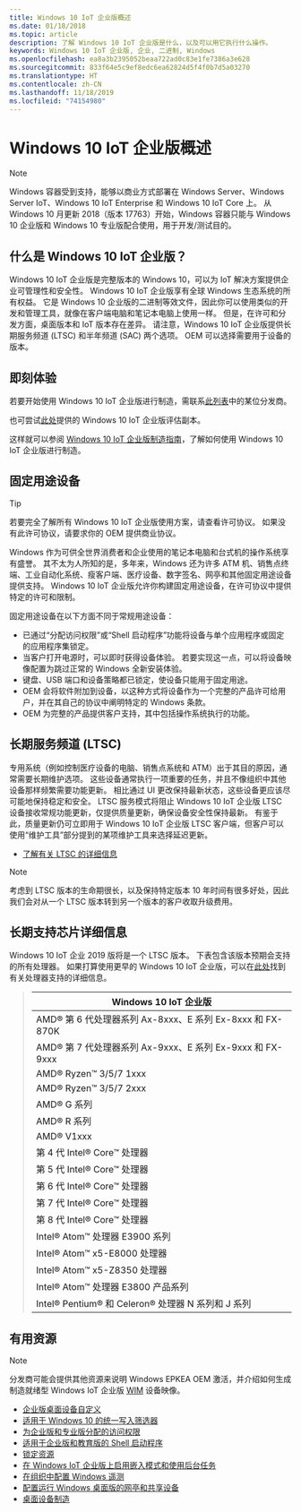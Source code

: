 ```yaml
---
title: Windows 10 IoT 企业版概述
ms.date: 01/18/2018
ms.topic: article
description: 了解 Windows 10 IoT 企业版是什么，以及可以用它执行什么操作。
keywords: Windows 10 IoT 企业版, 企业, 二进制, Windows
ms.openlocfilehash: ea8a3b2395052beaa722ad0c83e1fe7386a3e628
ms.sourcegitcommit: 833f64e5c9ef8edc6ea62824d5f4f0b7d5a03270
ms.translationtype: HT
ms.contentlocale: zh-CN
ms.lasthandoff: 11/18/2019
ms.locfileid: "74154980"
---
```

# <a name="an-overview-of-windows-10-iot-enterprise"></a>Windows 10 IoT 企业版概述

> [!NOTE]
> Windows 容器受到支持，能够以商业方式部署在 Windows Server、Windows Server IoT、Windows 10 IoT Enterprise 和 Windows 10 IoT Core 上。  从 Windows 10 月更新 2018（版本 17763）开始，Windows 容器只能与 Windows 10 企业版和 Windows 10 专业版配合使用，用于开发/测试目的。

## <a name="what-is-windows-10-iot-enterprise"></a>什么是 Windows 10 IoT 企业版？
Windows 10 IoT 企业版是完整版本的 Windows 10，可以为 IoT 解决方案提供企业可管理性和安全性。 Windows 10 IoT 企业版享有全球 Windows 生态系统的所有权益。 它是 Windows 10 企业版的二进制等效文件，因此你可以使用类似的开发和管理工具，就像在客户端电脑和笔记本电脑上使用一样。  但是，在许可和分发方面，桌面版本和 IoT 版本存在差异。 请注意，Windows 10 IoT 企业版提供长期服务频道 (LTSC) 和半年频道 (SAC) 两个选项。 OEM 可以选择需要用于设备的版本。

## <a name="getting-started"></a>即刻体验 

若要开始使用 Windows 10 IoT 企业版进行制造，需联系[此列表](https://go.microsoft.com/fwlink/?linkid=2094697)中的某位分发商。

也可尝试[此处](https://www.microsoft.com/en-us/evalcenter/evaluate-windows-10-enterprise)提供的 Windows 10 IoT 企业版评估副本。

这样就可以参阅 [Windows 10 IoT 企业版制造指南](https://docs.microsoft.com/en-us/windows-hardware/manufacture/desktop/iot-ent-overview)，了解如何使用 Windows 10 IoT 企业版进行制造。 

## <a name="fixed-purpose-devices"></a>固定用途设备 

> [!TIP]
> 若要完全了解所有 Windows 10 IoT 企业版使用方案，请查看许可协议。 如果没有此许可协议，请要求你的 OEM 提供商业协议。 

Windows 作为可供全世界消费者和企业使用的笔记本电脑和台式机的操作系统享有盛誉。  其不太为人所知的是，多年来，Windows 还为许多 ATM 机、销售点终端、工业自动化系统、瘦客户端、医疗设备、数字签名、网亭和其他固定用途设备提供支持。  Windows 10 IoT 企业版允许你构建固定用途设备，在许可协议中提供特定的许可和限制。  

固定用途设备在以下方面不同于常规用途设备：  
* 已通过“分配访问权限”或“Shell 启动程序”功能将设备与单个应用程序或固定的应用程序集锁定。  
* 当客户打开电源时，可以即时获得设备体验。 若要实现这一点，可以将设备映像配置为跳过正常的 Windows 全新安装体验。 
* 键盘、USB 端口和设备策略都已锁定，使设备只能用于固定用途。  
* OEM 会将软件附加到设备，以这种方式将设备作为一个完整的产品许可给用户，并在其自己的协议中阐明特定的 Windows 条款。
* OEM 为完整的产品提供客户支持，其中包括操作系统执行的功能。

## <a name="long-term-servicing-channel-ltsc"></a>长期服务频道 (LTSC)

专用系统（例如控制医疗设备的电脑、销售点系统和 ATM）出于其目的原因，通常需要长期维护选项。 这些设备通常执行一项重要的任务，并且不像组织中其他设备那样频繁需要功能更新。 相比通过 UI 更改保持最新状态，这些设备更应该尽可能地保持稳定和安全。 LTSC 服务模式将阻止 Windows 10 IoT 企业版 LTSC 设备接收常规功能更新，仅提供质量更新，确保设备安全性保持最新。 有鉴于此，质量更新仍可立即用于 Windows 10 IoT 企业版 LTSC 客户端，但客户可以使用“维护工具”部分提到的某项维护工具来选择延迟更新。

* [了解有关 LTSC 的详细信息](https://docs.microsoft.com/windows/deployment/update/waas-overview#long-term-servicing-channel)

> [!NOTE]
> 考虑到 LTSC 版本的生命期很长，以及保持特定版本 10 年时间有很多好处，因此我们会对从一个 LTSC 版本转到另一个版本的客户收取升级费用。

## <a name="long-term-support-silicon-details"></a>长期支持芯片详细信息

Windows 10 IoT 企业 2019 版将是一个 LTSC 版本。 下表包含该版本预期会支持的所有处理器。 如果打算使用更早的 Windows 10 IoT 企业版，可以在[此处](https://docs.microsoft.com/windows-hardware/design/minimum/windows-processor-requirements#windows-iot-enterprise--embedded-processor-table)找到有关处理器支持的详细信息。

> | Windows 10 IoT 企业版  |
> |-------------|
> | AMD® 第 6 代处理器系列 Ax-8xxx、E 系列 Ex-8xxx 和 FX-870K | 
> | AMD® 第 7 代处理器系列 Ax-9xxx、E 系列 Ex-9xxx 和 FX-9xxx | 
> | AMD® Ryzen™ 3/5/7 1xxx | 
> | AMD® Ryzen™ 3/5/7 2xxx | 
> | AMD® G 系列 | 
> | AMD® R 系列 | 
> | AMD® V1xxx | 
> | 第 4 代 Intel® Core™ 处理器 | 
> | 第 5 代 Intel® Core™ 处理器 |
> | 第 6 代 Intel® Core™ 处理器 |
> | 第 7 代 Intel® Core™ 处理器 |
> | 第 8 代 Intel® Core™ 处理器 |
> | Intel® Atom™ 处理器 E3900 系列 |
> | Intel® Atom™ x5-E8000 处理器 |
> | Intel® Atom™ x5-Z8350 处理器 |
> | Intel® Atom™ 处理器 E3800 产品系列 |
> | Intel® Pentium® 和 Celeron® 处理器 N 系列和 J 系列 |

## <a name="helpful-resources"></a>有用资源
> [!NOTE]
> 分发商可能会提供其他资源来说明 Windows EPKEA OEM 激活，并介绍如何生成制造就绪型 Windows IoT 企业版 [WIM](https://msdn.microsoft.com/library/windows/desktop/dd861280.aspx) 设备映像。

* [企业版桌面设备自定义](https://docs.microsoft.com/windows-hardware/customize/enterprise/enterprise-custom-portal)
* [适用于 Windows 10 的统一写入筛选器](https://docs.microsoft.com/windows-hardware/customize/enterprise/unified-write-filter)
* [为企业版和专业版分配的访问权限](https://docs.microsoft.com/windows-hardware/customize/enterprise/assigned-access)
* [适用于企业版和教育版的 Shell 启动程序](https://docs.microsoft.com/windows-hardware/customize/enterprise/shell-launcher)
* [锁定资源](https://docs.microsoft.com/windows-hardware/customize/enterprise/create-a-kiosk-image) 
* [在 Windows IoT 企业版上启用嵌入模式和使用后台任务](https://docs.microsoft.com/windows/iot-core/develop-your-app/embeddedmode)
* [在组织中配置 Windows 遥测](https://docs.microsoft.com/windows/configuration/configure-windows-telemetry-in-your-organization )
* [配置运行 Windows 桌面版的网亭和共享设备](https://docs.microsoft.com/windows/configuration/kiosk-shared-pc)
* [桌面设备制造](https://docs.microsoft.com/windows-hardware/manufacture/desktop/)
